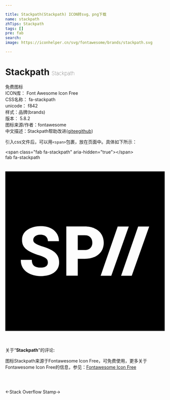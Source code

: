 ```yaml
---

title: Stackpath(Stackpath) ICON转svg、png下载
name: stackpath
zhTips: Stackpath
tags: []
pre: fab
search: 
image: https://iconhelper.cn/svg/fontawesome/brands/stackpath.svg

---
```


# Stackpath  <small style="font-size: 60%;font-weight: 100">Stackpath</small>


<div class="detail-page">
<p>
<span><span class="badge-success badge">免费图标</span> </span>
<br/>
<span>
ICON库：
<span class="badge-secondary badge">Font Awesome Icon Free</span> 
</span>
<br/>
<span>
CSS名称：
<span class="badge-secondary badge">fa-stackpath</span> 
</span>
<br/>
<span>
unicode：
<span class="badge-secondary badge">f842</span> 
<copy-btn content='f842' btn-title=""></copy-btn>
<copy-btn :content='String.fromCodePoint(parseInt("f842", 16))' btn-title="复制U"></copy-btn>
</span><br/><span>样式：<span class="badge-light badge">品牌(brands)</span></span>
<br/>
<span>
版本：
<span class="badge-secondary badge">5.8.2</span> 
</span>
<br/>
<span>图标来源/作者：<span class="badge-light badge">fontawesome</span></span> 
<br/>
<span class="zh-detail">中文描述：<span class="badge-primary badge">Stackpath</span><span class="help-link"><span>帮助改进</span>(<a href="https://gitee.com/liuwave/icon-helper/edit/master/json/fontawesome/brands/stackpath.json" target="_blank" rel="noopener noreferrer">gitee</a><a href="https://github.com/liuwave/icon-helper/edit/master/json/fontawesome/brands/stackpath.json" target="_blank" rel="noopener noreferrer">github</a></span>)</span><br/>
</p>
</div>
<div class="alert alert-dark">
  <i class="fab fa-stackpath fa-xs"></i>
  <i class="fab fa-stackpath fa-sm"></i>
  <i class="fab fa-stackpath fa-lg"></i>
  <i class="fab fa-stackpath fa-2x"></i>
  <i class="fab fa-stackpath fa-3x"></i>
  <i class="fab fa-stackpath fa-5x"></i>
  <i class="fab fa-stackpath fa-7x"></i>
</div>
<div>
  <p>引入css文件后，可以用<code>&lt;span&gt;</code>包裹，放在页面中。具体如下所示：    
  </p>
  <div class="alert alert-primary" style="font-size: 14px">
    &lt;span class="fab fa-stackpath" aria-hidden="true"&gt;&lt;/span&gt;
    <copy-btn content='<span class="fab fa-stackpath" aria-hidden="true"></span>'></copy-btn>
  </div>
  <div class="alert alert-secondary">
    <i class="fab fa-stackpath"
    style="font-size: 24px"
    aria-hidden="true"></i> fab fa-stackpath
    <copy-btn content="fab fa-stackpath" btn-title="复制图标名称"></copy-btn>
  </div>
</div>
<div id="svg" class="svg-wrap">
<svg xmlns="http://www.w3.org/2000/svg" viewBox="0 0 448 512"><path d="M244.6 232.4c0 8.5-4.26 20.49-21.34 20.49h-19.61v-41.47h19.61c17.13 0 21.34 12.36 21.34 20.98zM448 32v448H0V32zM151.3 287.84c0-21.24-12.12-34.54-46.72-44.85-20.57-7.41-26-10.91-26-18.63s7-14.61 20.41-14.61c14.09 0 20.79 8.45 20.79 18.35h30.7l.19-.57c.5-19.57-15.06-41.65-51.12-41.65-23.37 0-52.55 10.75-52.55 38.29 0 19.4 9.25 31.29 50.74 44.37 17.26 6.15 21.91 10.4 21.91 19.48 0 15.2-19.13 14.23-19.47 14.23-20.4 0-25.65-9.1-25.65-21.9h-30.8l-.18.56c-.68 31.32 28.38 45.22 56.63 45.22 29.98 0 51.12-13.55 51.12-38.29zm125.38-55.63c0-25.3-18.43-45.46-53.42-45.46h-51.78v138.18h32.17v-47.36h19.61c30.25 0 53.42-15.95 53.42-45.36zM297.94 325L347 186.78h-31.09L268 325zm106.52-138.22h-31.09L325.46 325h29.94z"/></svg>
</div>
<detail full-name='fa-stackpath'></detail>
<div class="icon-detail__container">
<p>关于“<b>Stackpath</b>”的评论:</p>
</div>
<Vssue title="关于“Stackpath”的评论" />    
<div><p>图标Stackpath来源于Fontawesome Icon Free，可免费使用，更多关于  Fontawesome Icon Free的信息，参见：<a target="_blank" href="https://iconhelper.cn/fontawesome.html">Fontawesome Icon Free</a>
</p></div>

<div style="padding:2rem 0 " class="page-nav"><p class="inner"><span class="prev">←<router-link to="/icon/brands/stack-overflow.html">Stack Overflow</router-link></span> <span class="next"><router-link to="/icon/solid/stamp.html">Stamp</router-link>→</span></p></div>

